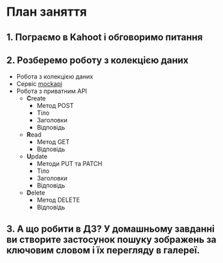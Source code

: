 # План заняття

## 1. Пограємо в Kahoot і обговоримо питання
## 2. Розберемо роботу з колекцією даних
- Робота з колекцією даних
- Сервіс [mockapi](https://mockapi.io/)
- Робота з приватним API
  - **C**reate
    - Метод POST
    - Тіло
    - Заголовки
    - Відповідь
  - **R**ead
    - Метод GET
    - Відповідь
  - **U**pdate
    - Методи PUT та PATCH
    - Тіло
    - Заголовки
    - Відповідь
  - **D**elete
    - Метод DELETE
    - Відповідь
## 3. А що робити в ДЗ? У домашньому завданні ви створите застосунок пошуку зображень за ключовим словом і їх перегляду в галереї.  
